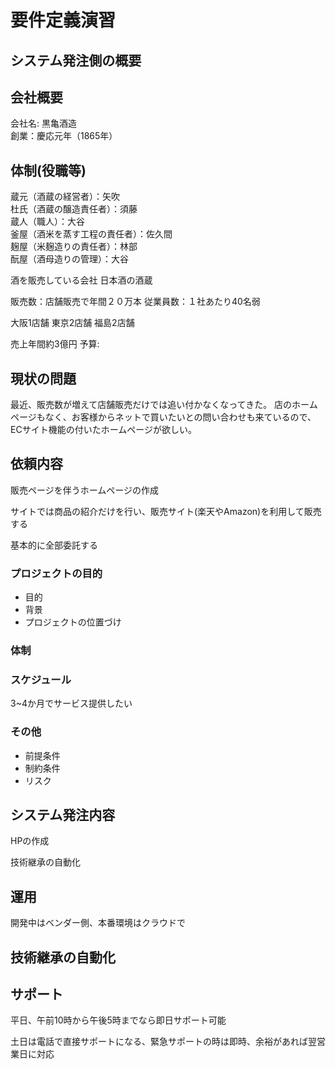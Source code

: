 # 要件定義演習

## システム発注側の概要

## 会社概要

会社名: 黒亀酒造  
創業：慶応元年（1865年）

## 体制(役職等)

蔵元（酒蔵の経営者）：矢吹  
杜氏（酒蔵の醸造責任者）：須藤  
蔵人（職人）：大谷  
釜屋（酒米を蒸す工程の責任者）：佐久間  
麹屋（米麹造りの責任者）：林部  
酛屋（酒母造りの管理）：大谷  

酒を販売している会社
日本酒の酒蔵

販売数：店舗販売で年間２０万本
従業員数：１社あたり40名弱

大阪1店舗
東京2店舗
福島2店舗

売上年間約3億円
予算:

## 現状の問題

最近、販売数が増えて店舗販売だけでは追い付かなくなってきた。
店のホームページもなく、お客様からネットで買いたいとの問い合わせも来ているので、ECサイト機能の付いたホームページが欲しい。

## 依頼内容

販売ページを伴うホームページの作成

サイトでは商品の紹介だけを行い、販売サイト(楽天やAmazon)を利用して販売する

基本的に全部委託する

### プロジェクトの目的

* 目的
* 背景
* プロジェクトの位置づけ

### 体制

### スケジュール

3~4か月でサービス提供したい

### その他

* 前提条件
* 制約条件
* リスク

## システム発注内容

HPの作成

技術継承の自動化

## 運用

開発中はベンダー側、本番環境はクラウドで

## 技術継承の自動化

## サポート

平日、午前10時から午後5時までなら即日サポート可能

土日は電話で直接サポートになる、緊急サポートの時は即時、余裕があれば翌営業日に対応
